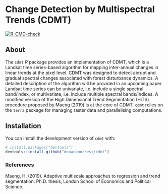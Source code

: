 
<!-- README.md is generated from README.Rmd. Please edit that file -->

# Change Detection by Multispectral Trends (CDMT)

<!-- badges: start -->

[![R-CMD-check](https://github.com/donato-morresi/cdmt/workflows/R-CMD-check/badge.svg)](https://github.com/donato-morresi/cdmt/actions)
<!-- badges: end -->

## About

The `cdmt` *R* package provides an implementation of CDMT, which is a
Landsat time series-based algorithm for mapping inter-annual changes in
linear trends at the pixel level. CDMT was designed to detect abrupt and
gradual spectral changes associated with forest disturbance dynamics. A
detailed description of the algorithm will be provided in an upcoming
paper. Landsat time series can be univariate, i.e. include a single
spectral band/index, or multivariate, i.e. include multiple spectral
bands/indices. A modified version of the High Dimensional Trend
Segmentation (HiTS) procedure proposed by Maeng (2019) is at the core of
CDMT. `cdmt` relies on the `terra` package for managing raster data and
parallelising computations.

## Installation

You can install the development version of `cdmt` with:

``` r
# install.packages("devtools")
devtools::install_github("donatomorresi/cdmt")
```

### References

Maeng, H. (2019). Adaptive multiscale approaches to regression and trend
segmentation. Ph.D. thesis, London School of Economics and Political
Science.
